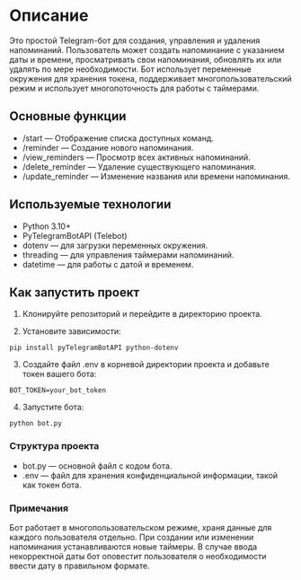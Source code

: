 # Описание
Это простой Telegram-бот для создания, управления и удаления напоминаний. 
Пользователь может создать напоминание с указанием даты и времени, просматривать свои напоминания, обновлять их или удалять по мере необходимости. 
Бот использует переменные окружения для хранения токена, поддерживает многопользовательский режим и использует многопоточность для работы с таймерами.

## Основные функции
- /start — Отображение списка доступных команд.
- /reminder — Создание нового напоминания.
- /view_reminders — Просмотр всех активных напоминаний.
- /delete_reminder — Удаление существующего напоминания.
- /update_reminder — Изменение названия или времени напоминания.

## Используемые технологии
- Python 3.10+
- PyTelegramBotAPI (Telebot)
- dotenv — для загрузки переменных окружения.
- threading — для управления таймерами напоминаний.
- datetime — для работы с датой и временем.

## Как запустить проект
1. Клонируйте репозиторий и перейдите в директорию проекта.

2. Установите зависимости:
```
pip install pyTelegramBotAPI python-dotenv
```

3. Создайте файл .env в корневой директории проекта и добавьте токен вашего бота:
```
BOT_TOKEN=your_bot_token
```

4. Запустите бота:
```
python bot.py
```

### Структура проекта
- bot.py — основной файл с кодом бота.
- .env — файл для хранения конфиденциальной информации, такой как токен бота.
### Примечания
Бот работает в многопользовательском режиме, храня данные для каждого пользователя отдельно.
При создании или изменении напоминания устанавливаются новые таймеры.
В случае ввода некорректной даты бот оповестит пользователя о необходимости ввести дату в правильном формате.